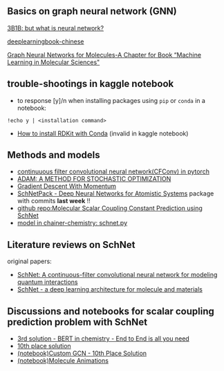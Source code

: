 
## Basics on graph neural network (GNN)
[3B1B: but what is neural network?](https://www.youtube.com/watch?v=aircAruvnKk)

[deeplearningbook-chinese](https://exacity.github.io/deeplearningbook-chinese/)

[Graph Neural Networks for Molecules-A Chapter for Book “Machine Learning in Molecular Sciences"](https://arxiv.org/pdf/2209.05582.pdf)

## trouble-shootings in kaggle notebook

* to response [y]/n when installing packages using `pip` or `conda` in a notebook:

```
!echo y | <installation command>
```

* [How to install RDKit with Conda](http://www.rdkit.org/docs/Install.html) (invalid in kaggle notebook)

## Methods and models
* [continuuous filter convolutional neural network(CFConv) in pytorch](https://docs.dgl.ai/en/1.0.x/generated/dgl.nn.pytorch.conv.CFConv.html)
* [ADAM: A METHOD FOR STOCHASTIC OPTIMIZATION](https://arxiv.org/pdf/1412.6980v8.pdf)
* [Gradient Descent With Momentum](https://machinelearningmastery.com/gradient-descent-with-momentum-from-scratch/)
* [SchNetPack - Deep Neural Networks for Atomistic Systems](https://github.com/atomistic-machine-learning/schnetpack) package with commits **last week** !!
* [github repo:Molecular Scalar Coupling Constant Prediction using SchNet](https://github.com/jmg764/Molecular-Scalar-Coupling-Constant-Prediction-using-SchNet)
* [model in chainer-chemistry: schnet.py](https://github.com/chainer/chainer-chemistry/blob/master/chainer_chemistry/models/schnet.py)

## Literature reviews on SchNet
original papers:
* [SchNet: A continuous-filter convolutional neural network for modeling quantum interactions](https://arxiv.org/pdf/1706.08566.pdf)
* [SchNet - a deep learning architecture for molecule and materials](https://arxiv.org/pdf/1712.06113.pdf)

## Discussions and notebooks for scalar coupling prediction problem with SchNet
* [3rd solution - BERT in chemistry - End to End is all you need](https://www.kaggle.com/competitions/champs-scalar-coupling/discussion/106572)
* [10th place solution](https://www.kaggle.com/competitions/champs-scalar-coupling/discussion/106271)
* [(notebook)Custom GCN - 10th Place Solution](https://www.kaggle.com/code/joshxsarah/custom-gcn-10th-place-solution/notebook)
* [(notebook)Molecule Animations](https://www.kaggle.com/code/cdeotte/molecule-animations)
